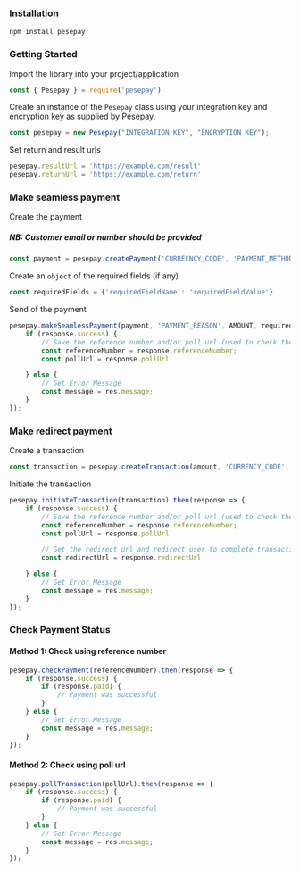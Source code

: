 ### Installation
```shell
npm install pesepay
```

### Getting Started
Import the library into your project/application

```js  
const { Pesepay } = require('pesepay')
```

Create an instance of the `Pesepay` class using your integration key and encryption key as supplied by Pesepay.

```js 
const pesepay = new Pesepay("INTEGRATION KEY", "ENCRYPTION KEY");
```

Set return and result urls

```js 
pesepay.resultUrl = 'https://example.com/result'
pesepay.returnUrl = 'https://example.com/return'
```

### Make seamless payment

Create the payment 
##### NB: Customer email or number should be provided

```js
const payment = pesepay.createPayment('CURRECNCY_CODE', 'PAYMENT_METHOD_CODE', 'CUSTOMER_EMAIL(OPTIONAL)', 'CUSTOMER_PHONE_NUMBER(OPTIONAL)', 'CUSTOMER_NAME(OPTIONAL)')
```

Create an `object` of the required fields (if any)
```js
const requiredFields = {'requiredFieldName': 'requiredFieldValue'}
```

Send of the payment
```js
pesepay.makeSeamlessPayment(payment, 'PAYMENT_REASON', AMOUNT, requiredFields).then(response => {
    if (response.success) {
        // Save the reference number and/or poll url (used to check the status of a transaction)
        const referenceNumber = response.referenceNumber;
        const pollUrl = response.pollUrl

    } else {
        // Get Error Message  
        const message = res.message;
    }
});
```

### Make redirect payment
Create a transaction
```js
const transaction = pesepay.createTransaction(amount, 'CURRENCY_CODE', 'PAYMENT_REASON')
```

Initiate the transaction
```js
pesepay.initiateTransaction(transaction).then(response => {
    if (response.success) {
        // Save the reference number and/or poll url (used to check the status of a transaction)
        const referenceNumber = response.referenceNumber;
        const pollUrl = response.pollUrl

        // Get the redirect url and redirect user to complete transaction 
        const redirectUrl = response.redirectUrl

    } else {
        // Get Error Message  
        const message = res.message;
    }
});
```

### Check Payment Status
#### Method 1: Check using reference number
```js
pesepay.checkPayment(referenceNumber).then(response => {
    if (response.success) {
        if (response.paid) {
            // Payment was successful
        }
    } else {
        // Get Error Message  
        const message = res.message;
    }
});
```
#### Method 2: Check using poll url
```js
pesepay.pollTransaction(pollUrl).then(response => {
    if (response.success) {
        if (response.paid) {
            // Payment was successful
        }
    } else {
        // Get Error Message  
        const message = res.message;
    }
});
```